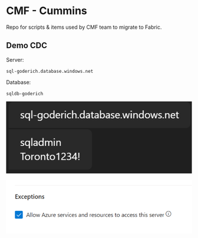 # CMF - Cummins

Repo for scripts & items used by CMF team to migrate to Fabric. 

## Demo CDC
Server: 
```
sql-goderich.database.windows.net
```

Database: 
```
sqldb-goderich
```

![Demo Instance.png](AzureSQLDatabase-TestInstance-Adventureworks_LT.png "Demo Instance")

![AllowForFabric.png](AllowForFabric.png "Allow for Fabric")

